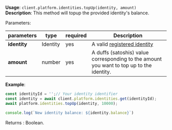 **Usage**: `client.platform.identities.topUp(identity, amount)`    
**Description**: This method will topup the provided identity's balance. 

Parameters: 

| parameters        | type    | required         | Description                                                                             |  
|-------------------|---------|------------------| ----------------------------------------------------------------------------------------|
| **identity**      | Identity| yes              | A valid [registered identity](/platform/identities/register.md)                         |
| **amount**        | number  | yes              | A duffs (satoshis) value corresponding to the amount you want to top up to the identity.|

**Example**: 
```js 
const identityId = '';// Your identity identifier
const identity = await client.platform.identities.get(identityId);
await platform.identities.topUp(identity, 10000);

console.log(`New identity balance: ${identity.balance}`)
```

Returns : Boolean.
